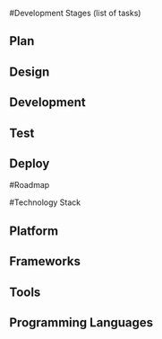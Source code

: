 #Development Stages (list of tasks)
## Plan
## Design
## Development
## Test
## Deploy
 
#Roadmap
 
#Technology Stack
## Platform
## Frameworks
## Tools
## Programming Languages
